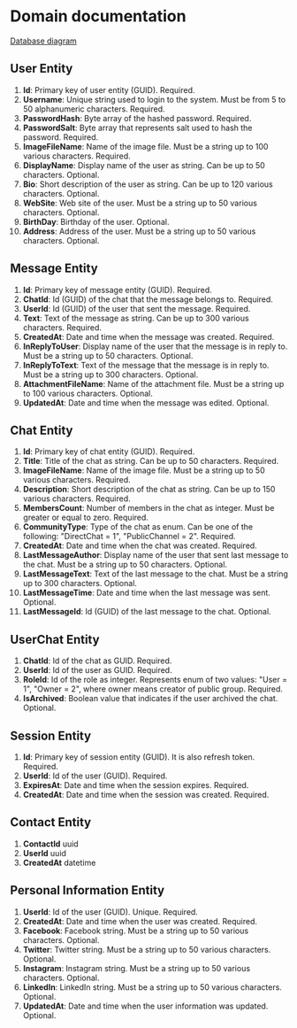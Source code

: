 # Domain documentation

[Database diagram](https://dbdiagram.io/d/60d66a13dd6a597148203e6b)

## User Entity

1. **Id**: Primary key of user entity (GUID). Required.
2. **Username**: Unique string used to login to the system. Must be from 5 to 50 alphanumeric characters. Required.
3. **PasswordHash**: Byte array of the hashed password. Required.
4. **PasswordSalt**: Byte array that represents salt used to hash the password. Required.
5. **ImageFileName**: Name of the image file. Must be a string up to 100 various characters. Required.
6. **DisplayName**: Display name of the user as string. Can be up to 50 characters. Optional.
7. **Bio**: Short description of the user as string. Can be up to 120 various characters. Optional.
8. **WebSite**: Web site of the user. Must be a string up to 50 various characters. Optional.
9. **BirthDay**: Birthday of the user. Optional.
10. **Address**: Address of the user. Must be a string up to 50 various characters. Optional.

## Message Entity

1. **Id**: Primary key of message entity (GUID). Required.
2. **ChatId**: Id (GUID) of the chat that the message belongs to. Required.
3. **UserId**: Id (GUID) of the user that sent the message. Required.
4. **Text**: Text of the message as string. Can be up to 300 various characters. Required.
5. **CreatedAt**: Date and time when the message was created. Required.
6. **InReplyToUser**: Display name of the user that the message is in reply to. Must be a string up to 50 characters.
   Optional.
7. **InReplyToText**: Text of the message that the message is in reply to. Must be a string up to 300 characters.
   Optional.
8. **AttachmentFileName**: Name of the attachment file. Must be a string up to 100 various characters. Optional.
9. **UpdatedAt**: Date and time when the message was edited. Optional.

## Chat Entity

1. **Id**: Primary key of chat entity (GUID). Required.
2. **Title**: Title of the chat as string. Can be up to 50 characters. Required.
3. **ImageFileName**: Name of the image file. Must be a string up to 50 various characters. Required.
4. **Description**: Short description of the chat as string. Can be up to 150 various characters. Required.
5. **MembersCount**: Number of members in the chat as integer. Must be greater or equal to zero. Required.
6. **CommunityType**: Type of the chat as enum. Can be one of the following: "DirectChat = 1", "PublicChannel = 2".
   Required.
7. **CreatedAt**: Date and time when the chat was created. Required.
8. **LastMessageAuthor**: Display name of the user that sent last message to the chat. Must be a string up to 50
   characters. Optional.
9. **LastMessageText**: Text of the last message to the chat. Must be a string up to 300 characters. Optional.
10. **LastMessageTime**: Date and time when the last message was sent. Optional.
11. **LastMessageId**: Id (GUID) of the last message to the chat. Optional.

## UserChat Entity

1. **ChatId**: Id of the chat as GUID. Required.
2. **UserId**: Id of the user as GUID. Required.
3. **RoleId**: Id of the role as integer. Represents enum of two values: "User = 1", "Owner = 2", where owner means
   creator
   of public group. Required.
4. **IsArchived**: Boolean value that indicates if the user archived the chat. Optional.

## Session Entity

1. **Id**: Primary key of session entity (GUID). It is also refresh token. Required.
2. **UserId**: Id of the user (GUID). Required.
3. **ExpiresAt**: Date and time when the session expires. Required.
4. **CreatedAt**: Date and time when the session was created. Required.

## Contact Entity

1. **ContactId** uuid
2. **UserId** uuid
3. **CreatedAt** datetime

## Personal Information Entity

1. **UserId**: Id of the user (GUID). Unique. Required.
2. **CreatedAt**: Date and time when the user was created. Required.
3. **Facebook**: Facebook string. Must be a string up to 50 various characters. Optional.
4. **Twitter**: Twitter string. Must be a string up to 50 various characters. Optional.
5. **Instagram**: Instagram string. Must be a string up to 50 various characters. Optional.
6. **LinkedIn**: LinkedIn string. Must be a string up to 50 various characters. Optional.
7. **UpdatedAt**: Date and time when the user information was updated. Optional.

